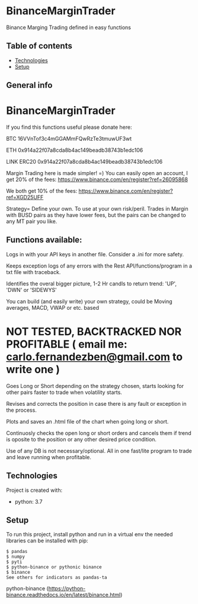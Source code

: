 # BinanceMarginTrader
Binance Marging Trading defined in easy functions
## Table of contents
* [Technologies](#technologies)
* [Setup](#setup)

## General info

# BinanceMarginTrader

If you find this functions useful please donate here: 

BTC 16VVnTof3c4mGGAMmFQwRzTe3tmuwUF3wt 

ETH 0x914a22f07a8cda8b4ac149beadb38743b1edc106

LINK ERC20 0x914a22f07a8cda8b4ac149beadb38743b1edc106

Margin Trading here is made simpler! =) You can easily open an account, I get 20% of the fees: https://www.binance.com/en/register?ref=26095868

We both get 10% of the fees: https://www.binance.com/en/register?ref=XGD25UFF

Strategy= Define your own. To use at your own risk/peril. Trades in Margin with BUSD pairs as they have lower fees, but the pairs can be changed to any MT pair you like.

## Functions available:

Logs in with your API keys in another file. Consider a .ini for more safety.

Keeps exception logs of any errors with the Rest API/functions/program in a txt file with traceback.

Identifies the overal bigger picture, 1-2 Hr candls to return trend: 'UP', 'DWN' or 'SIDEWYS'

You can build (and easily write) your own strategy, could be Moving averages, MACD, VWAP or etc. based 
# NOT TESTED, BACKTRACKED NOR PROFITABLE ( email me: carlo.fernandezben@gmail.com to write one )

Goes Long or Short depending on the strategy chosen, starts looking for other pairs faster to trade when volatility starts.

Revises and corrects the position in case there is any fault or exception in the process.

Plots and saves an .html file of the chart when going long or short.

Continuosly checks the open long or short orders and cancels them if trend is oposite to the position or any other desired price condition.

Use of any DB is not necessary/optional. All in one fast/lite program to trade and leave running when profitable.
	
## Technologies
Project is created with:
* python: 3.7

	
## Setup
To run this project, install python and run in a virtual env the needed libraries can be installed with pip:

```
$ pandas
$ numpy
$ pyti
$ python-binance or pythonic binance 
$ binance
See others for indicators as pandas-ta
```
python-binance (https://python-binance.readthedocs.io/en/latest/binance.html)
